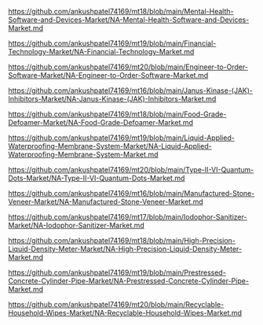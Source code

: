 <p><a href="https://github.com/ankushpatel74169/mt18/blob/main/Mental-Health-Software-and-Devices-Market/NA-Mental-Health-Software-and-Devices-Market.md">https://github.com/ankushpatel74169/mt18/blob/main/Mental-Health-Software-and-Devices-Market/NA-Mental-Health-Software-and-Devices-Market.md</a></p><p><a href="https://github.com/ankushpatel74169/mt19/blob/main/Financial-Technology-Market/NA-Financial-Technology-Market.md">https://github.com/ankushpatel74169/mt19/blob/main/Financial-Technology-Market/NA-Financial-Technology-Market.md</a></p><p><a href="https://github.com/ankushpatel74169/mt20/blob/main/Engineer-to-Order-Software-Market/NA-Engineer-to-Order-Software-Market.md">https://github.com/ankushpatel74169/mt20/blob/main/Engineer-to-Order-Software-Market/NA-Engineer-to-Order-Software-Market.md</a></p><p><a href="https://github.com/ankushpatel74169/mt16/blob/main/Janus-Kinase-(JAK)-Inhibitors-Market/NA-Janus-Kinase-(JAK)-Inhibitors-Market.md">https://github.com/ankushpatel74169/mt16/blob/main/Janus-Kinase-(JAK)-Inhibitors-Market/NA-Janus-Kinase-(JAK)-Inhibitors-Market.md</a></p><p><a href="https://github.com/ankushpatel74169/mt18/blob/main/Food-Grade-Defoamer-Market/NA-Food-Grade-Defoamer-Market.md">https://github.com/ankushpatel74169/mt18/blob/main/Food-Grade-Defoamer-Market/NA-Food-Grade-Defoamer-Market.md</a></p><p><a href="https://github.com/ankushpatel74169/mt19/blob/main/Liquid-Applied-Waterproofing-Membrane-System-Market/NA-Liquid-Applied-Waterproofing-Membrane-System-Market.md">https://github.com/ankushpatel74169/mt19/blob/main/Liquid-Applied-Waterproofing-Membrane-System-Market/NA-Liquid-Applied-Waterproofing-Membrane-System-Market.md</a></p><p><a href="https://github.com/ankushpatel74169/mt20/blob/main/Type-II-VI-Quantum-Dots-Market/NA-Type-II-VI-Quantum-Dots-Market.md">https://github.com/ankushpatel74169/mt20/blob/main/Type-II-VI-Quantum-Dots-Market/NA-Type-II-VI-Quantum-Dots-Market.md</a></p><p><a href="https://github.com/ankushpatel74169/mt16/blob/main/Manufactured-Stone-Veneer-Market/NA-Manufactured-Stone-Veneer-Market.md">https://github.com/ankushpatel74169/mt16/blob/main/Manufactured-Stone-Veneer-Market/NA-Manufactured-Stone-Veneer-Market.md</a></p><p><a href="https://github.com/ankushpatel74169/mt17/blob/main/Iodophor-Sanitizer-Market/NA-Iodophor-Sanitizer-Market.md">https://github.com/ankushpatel74169/mt17/blob/main/Iodophor-Sanitizer-Market/NA-Iodophor-Sanitizer-Market.md</a></p><p><a href="https://github.com/ankushpatel74169/mt18/blob/main/High-Precision-Liquid-Density-Meter-Market/NA-High-Precision-Liquid-Density-Meter-Market.md">https://github.com/ankushpatel74169/mt18/blob/main/High-Precision-Liquid-Density-Meter-Market/NA-High-Precision-Liquid-Density-Meter-Market.md</a></p><p><a href="https://github.com/ankushpatel74169/mt19/blob/main/Prestressed-Concrete-Cylinder-Pipe-Market/NA-Prestressed-Concrete-Cylinder-Pipe-Market.md">https://github.com/ankushpatel74169/mt19/blob/main/Prestressed-Concrete-Cylinder-Pipe-Market/NA-Prestressed-Concrete-Cylinder-Pipe-Market.md</a></p><p><a href="https://github.com/ankushpatel74169/mt20/blob/main/Recyclable-Household-Wipes-Market/NA-Recyclable-Household-Wipes-Market.md">https://github.com/ankushpatel74169/mt20/blob/main/Recyclable-Household-Wipes-Market/NA-Recyclable-Household-Wipes-Market.md</a></p>
